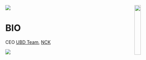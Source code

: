 ![](https://hit.yhype.me/github/profile?user_id=44925968)
<img align='right' src='https://media.discordapp.net/attachments/1041330297704304760/1045318584487903242/b261c101ef4920c448cba429295f3c28.png' width='20%'>  

# BIO
CEO [UBD Team](https://discord.gg/VgkSS6aNae), [NCK](https://nck.gg)
  
![](https://komarev.com/ghpvc/?username=nckgg&color=blueviolet&label=Views)
